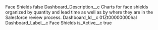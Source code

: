 <?xml version="1.0" encoding="UTF-8"?>
<CustomMetadata xmlns="http://soap.sforce.com/2006/04/metadata" xmlns:xsi="http://www.w3.org/2001/XMLSchema-instance" xmlns:xsd="http://www.w3.org/2001/XMLSchema">
    <label>Face Shields</label>
    <protected>false</protected>
    <values>
        <field>Dashboard_Description__c</field>
        <value xsi:type="xsd:string">Charts for face shields organized by quantity and lead time as well as by where they are in the Salesforce review process.</value>
    </values>
    <values>
        <field>Dashboard_Id__c</field>
        <value xsi:type="xsd:string">01Zt00000000haI</value>
    </values>
    <values>
        <field>Dashboard_Label__c</field>
        <value xsi:type="xsd:string">Face Shields</value>
    </values>
    <values>
        <field>is_Active__c</field>
        <value xsi:type="xsd:boolean">true</value>
    </values>
</CustomMetadata>
